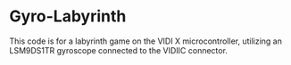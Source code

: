 # Gyro-Labyrinth
This code is for a labyrinth game on the VIDI X microcontroller, utilizing an LSM9DS1TR gyroscope connected to the VIDIIC connector.
